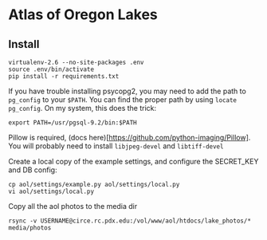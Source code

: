 # Atlas of Oregon Lakes

## Install

    virtualenv-2.6 --no-site-packages .env 
    source .env/bin/activate
    pip install -r requirements.txt

If you have trouble installing psycopg2, you may need to add the path to
`pg_config` to your `$PATH`. You can find the proper path by using `locate pg_config`.
On my system, this does the trick:

    export PATH=/usr/pgsql-9.2/bin:$PATH

Pillow is required, (docs here)[https://github.com/python-imaging/Pillow]. You
will probably need to install `libjpeg-devel` and `libtiff-devel`

Create a local copy of the example settings, and configure the SECRET_KEY and DB config:
    
    cp aol/settings/example.py aol/settings/local.py
    vi aol/settings/local.py

Copy all the aol photos to the media dir

    rsync -v USERNAME@circe.rc.pdx.edu:/vol/www/aol/htdocs/lake_photos/* media/photos



